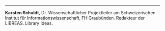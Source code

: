 ---
**Karsten Schuldt**, Dr. Wissenschaftlicher Projektleiter am Schweizerischen Institut für Informationswissenschaft, FH Graubünden. Redakteur der LIBREAS. Library Ideas.